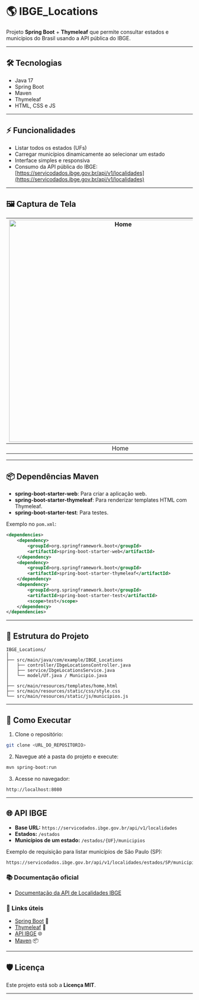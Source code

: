 # 🌎 IBGE_Locations

Projeto **Spring Boot** + **Thymeleaf** que permite consultar estados e municípios do Brasil usando a API pública do IBGE.

---

## 🛠 Tecnologias

* Java 17
* Spring Boot
* Maven
* Thymeleaf
* HTML, CSS e JS

---

## ⚡ Funcionalidades

* Listar todos os estados (UFs)
* Carregar municípios dinamicamente ao selecionar um estado
* Interface simples e responsiva
* Consumo da API pública do IBGE: [https://servicodados.ibge.gov.br/api/v1/localidades](https://servicodados.ibge.gov.br/api/v1/localidades)

---

## 🖼️ Captura de Tela

| <img src="https://joaopauloaramuni.github.io/java-imgs/IBGE_Locations/imgs/home.png" alt="Home" width="600"/> | 
|:---------:| 
| Home |

---

## 📦 Dependências Maven

* **spring-boot-starter-web**: Para criar a aplicação web.
* **spring-boot-starter-thymeleaf**: Para renderizar templates HTML com Thymeleaf.
* **spring-boot-starter-test**: Para testes.

Exemplo no `pom.xml`:

```xml
<dependencies>
    <dependency>
        <groupId>org.springframework.boot</groupId>
        <artifactId>spring-boot-starter-web</artifactId>
    </dependency>
    <dependency>
        <groupId>org.springframework.boot</groupId>
        <artifactId>spring-boot-starter-thymeleaf</artifactId>
    </dependency>
    <dependency>
        <groupId>org.springframework.boot</groupId>
        <artifactId>spring-boot-starter-test</artifactId>
        <scope>test</scope>
    </dependency>
</dependencies>
```

---

## 📄 Estrutura do Projeto

```
IBGE_Locations/
│
├── src/main/java/com/example/IBGE_Locations
│   ├── controller/IbgeLocationsController.java
│   ├── service/IbgeLocationsService.java
│   └── model/Uf.java / Municipio.java
│
├── src/main/resources/templates/home.html
├── src/main/resources/static/css/style.css
└── src/main/resources/static/js/municipios.js
```

---

## 📝 Como Executar

1. Clone o repositório:

```bash
git clone <URL_DO_REPOSITORIO>
```

2. Navegue até a pasta do projeto e execute:

```bash
mvn spring-boot:run
```

3. Acesse no navegador:

```
http://localhost:8080
```

---

## 🌐 API IBGE

* **Base URL:** `https://servicodados.ibge.gov.br/api/v1/localidades`
* **Estados:** `/estados`
* **Municípios de um estado:** `/estados/{UF}/municipios`

Exemplo de requisição para listar municípios de São Paulo (SP):

```
https://servicodados.ibge.gov.br/api/v1/localidades/estados/SP/municipios
```

### 📚 Documentação oficial

* [Documentação da API de Localidades IBGE](https://servicodados.ibge.gov.br/api/docs/localidades#api-Municipios-estadosUFMunicipiosGet)

### 🔗 Links úteis

* [Spring Boot](https://spring.io/projects/spring-boot) 🚀
* [Thymeleaf](https://www.thymeleaf.org/) 📝
* [API IBGE](https://servicodados.ibge.gov.br/api/docs/localidades) 🌐
* [Maven](https://maven.apache.org/) 📦

---

## 🛡 Licença

Este projeto está sob a **Licença MIT**.

---
